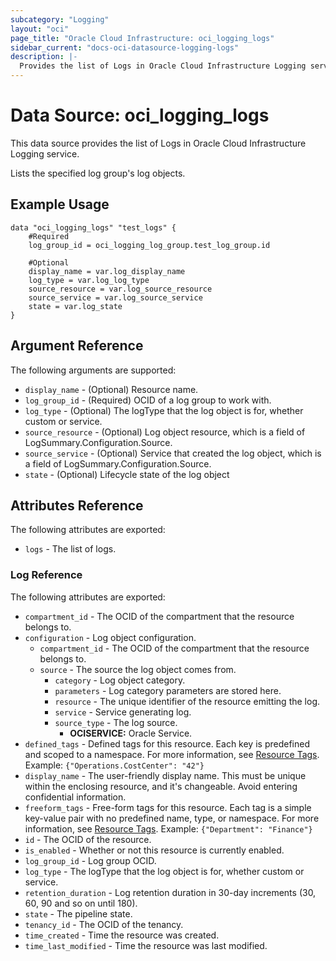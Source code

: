 ```yaml
---
subcategory: "Logging"
layout: "oci"
page_title: "Oracle Cloud Infrastructure: oci_logging_logs"
sidebar_current: "docs-oci-datasource-logging-logs"
description: |-
  Provides the list of Logs in Oracle Cloud Infrastructure Logging service
---
```


# Data Source: oci_logging_logs
This data source provides the list of Logs in Oracle Cloud Infrastructure Logging service.

Lists the specified log group's log objects.

## Example Usage

```hcl
data "oci_logging_logs" "test_logs" {
	#Required
	log_group_id = oci_logging_log_group.test_log_group.id

	#Optional
	display_name = var.log_display_name
	log_type = var.log_log_type
	source_resource = var.log_source_resource
	source_service = var.log_source_service
	state = var.log_state
}
```

## Argument Reference

The following arguments are supported:

* `display_name` - (Optional) Resource name.
* `log_group_id` - (Required) OCID of a log group to work with.
* `log_type` - (Optional) The logType that the log object is for, whether custom or service.
* `source_resource` - (Optional) Log object resource, which is a field of LogSummary.Configuration.Source.
* `source_service` - (Optional) Service that created the log object, which is a field of LogSummary.Configuration.Source.
* `state` - (Optional) Lifecycle state of the log object


## Attributes Reference

The following attributes are exported:

* `logs` - The list of logs.

### Log Reference

The following attributes are exported:

* `compartment_id` - The OCID of the compartment that the resource belongs to.
* `configuration` - Log object configuration.
	* `compartment_id` - The OCID of the compartment that the resource belongs to.
	* `source` - The source the log object comes from.
		* `category` - Log object category.
		* `parameters` - Log category parameters are stored here.
		* `resource` - The unique identifier of the resource emitting the log.
		* `service` - Service generating log.
		* `source_type` - The log source.
			* **OCISERVICE:** Oracle Service. 
* `defined_tags` - Defined tags for this resource. Each key is predefined and scoped to a namespace. For more information, see [Resource Tags](https://docs.cloud.oracle.com/iaas/Content/General/Concepts/resourcetags.htm).  Example: `{"Operations.CostCenter": "42"}` 
* `display_name` - The user-friendly display name. This must be unique within the enclosing resource, and it's changeable. Avoid entering confidential information. 
* `freeform_tags` - Free-form tags for this resource. Each tag is a simple key-value pair with no predefined name, type, or namespace. For more information, see [Resource Tags](https://docs.cloud.oracle.com/iaas/Content/General/Concepts/resourcetags.htm). Example: `{"Department": "Finance"}` 
* `id` - The OCID of the resource.
* `is_enabled` - Whether or not this resource is currently enabled.
* `log_group_id` - Log group OCID.
* `log_type` - The logType that the log object is for, whether custom or service.
* `retention_duration` - Log retention duration in 30-day increments (30, 60, 90 and so on until 180).
* `state` - The pipeline state.
* `tenancy_id` - The OCID of the tenancy.
* `time_created` - Time the resource was created.
* `time_last_modified` - Time the resource was last modified.

